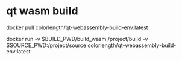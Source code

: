 #  qt wasm build

docker pull colorlength/qt-webassembly-build-env:latest

docker run -v $BUILD_PWD/build_wasm:/project/build -v $SOURCE_PWD:/project/source colorlength/qt-webassembly-build-env:latest
